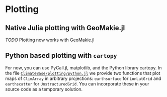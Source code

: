 # Plotting

## Native Julia plotting with GeoMakie.jl
*TODO* Plotting now works with GeoMakie.jl

## Python based plotting with `cartopy`
For now, you can use PyCall.jl, matplotlib, and the Python library cartopy.
In the file [`ClimateBase/plotting/python.jl`](https://github.com/JuliaClimate/ClimateBase.jl/tree/master/plotting/python.jl) we provide two functions that plot maps of `ClimArray` in arbitrary projections: `earthsurface` for `LonLatGrid` and `earthscatter` for `UnstructuredGrid`. You can incorporate these in your source code as a temporary solution.
